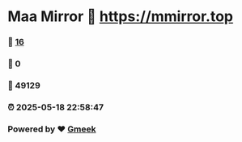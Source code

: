 # Maa Mirror :link: https://mmirror.top 
### :page_facing_up: [16](https://mmirror.top/tag.html) 
### :speech_balloon: 0 
### :hibiscus: 49129 
### :alarm_clock: 2025-05-18 22:58:47 
### Powered by :heart: [Gmeek](https://github.com/Meekdai/Gmeek)
